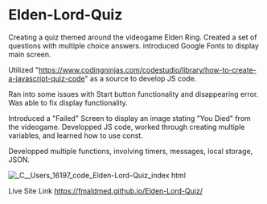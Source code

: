 # Elden-Lord-Quiz

Creating a quiz themed around the videogame Elden Ring.
Created a set of questions with multiple choice answers.
introduced Google Fonts to display main screen.

Utilized "https://www.codingninjas.com/codestudio/library/how-to-create-a-javascript-quiz-code" as a source to develop JS code.

Ran into some issues with Start button functionality and disappearing error.
Was able to fix display functionality.

Introduced a "Failed" Screen to display an image stating "You Died" from the videogame.
Developped JS code, worked through creating multiple variables, and learned how to use const.

Developped multiple functions, involving timers, messages, local storage, JSON.


![_C__Users_16197_code_Elden-Lord-Quiz_index html](https://user-images.githubusercontent.com/113961091/197696202-3f59309f-f319-4860-80fe-431ed36860d5.png)

Live Site Link
https://fmaldmed.github.io/Elden-Lord-Quiz/

